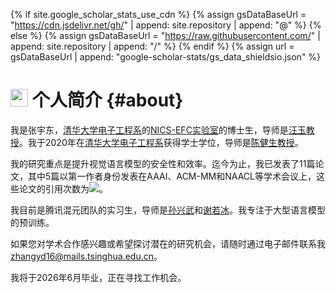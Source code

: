 {% if site.google_scholar_stats_use_cdn %}
{% assign gsDataBaseUrl = "https://cdn.jsdelivr.net/gh/" | append: site.repository | append: "@" %}
{% else %}
{% assign gsDataBaseUrl = "https://raw.githubusercontent.com/" | append: site.repository | append: "/" %}
{% endif %}
{% assign url = gsDataBaseUrl | append: "google-scholar-stats/gs_data_shieldsio.json" %}

# <img src='images/android-chrome-192x192.png' style='height: 1em;'> 个人简介 {#about}

我是张宇东，[清华大学电子工程系](https://www.ee.tsinghua.edu.cn/)的[NICS-EFC实验室](https://nicsefc.ee.tsinghua.edu.cn/)的博士生，导师是[汪玉教授](https://web.ee.tsinghua.edu.cn/wangyu/en/)。我于2020年在[清华大学电子工程系](https://www.ee.tsinghua.edu.cn/)获得学士学位，导师是[陈健生教授](https://jschenthu.weebly.com/)。

我的研究重点是提升视觉语言模型的安全性和效率。迄今为止，我已发表了11篇论文，其中5篇以第一作者身份发表在AAAI、ACM-MM和NAACL等学术会议上，这些论文的引用次数为<a href='https://scholar.google.com/citations?user=6bsN3RYAAAAJ'><img src="https://img.shields.io/endpoint?url={{ url | url_encode }}&logo=Google%20Scholar&labelColor=f6f6f6&color=9cf&style=flat&label=citations"></a>。

我目前是腾讯混元团队的实习生，导师是[孙兴武](https://scholar.google.com/citations?user=rjC51OsAAAAJ)和[谢若冰](https://ruobingxie.github.io/)。我专注于大型语言模型的预训练。

如果您对学术合作感兴趣或希望探讨潜在的研究机会，请随时通过电子邮件联系我[zhangyd16@mails.tsinghua.edu.cn](mailto:zhangyd16@mails.tsinghua.edu.cn)。

我将于2026年6月毕业，正在寻找工作机会。